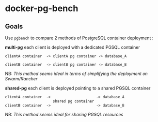 # docker-pg-bench

## Goals

Use `pgbench` to compare 2 methods of PostgreSQL container deployment :

**multi-pg** each client is deployed with a dedicated PGSQL container

    clientA container  -> clientA pg container -> database_A
     
    clientB container  -> clientB pg container -> database_B 

NB: *This method seems ideal in terms of simplifying the deployment on Swarm/Rancher*

**shared-pg** each client is deployed pointing to a shared PGSQL container
 
    clientA container  ->                     -> database_A
                          shared pg container 
    clientB container  ->                     -> database_B

NB: *This method seems ideal for sharing PGSQL resources*


